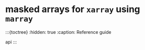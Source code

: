 # masked arrays for `xarray` using `marray`

:::{toctree}
:hidden: true
:caption: Reference guide

api
:::
